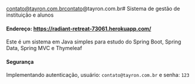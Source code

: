contato@tayron.com.brcontato@tayron.com.br# Sistema de gestão de instituição e alunos

#### Endereço: https://radiant-retreat-73061.herokuapp.com/

Este é um sistema em Java simples para estudo do Spring Boot, Spring Data, Spring MVC e Thymeleaf

#### Segurança

Implementando autenticação, usuário: `contato@tayron.com.br` e senha: `123`
